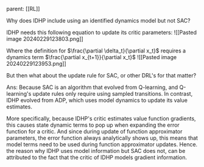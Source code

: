 parent: [[RL]]

Why does IDHP include using an identified dynamics model but not SAC?

IDHP needs this following equation to update its critic parameters:
![[Pasted image 20240229123803.png]]

Where the definition for $\frac{\partial \delta_t}{\partial x_t}$ requires a dynamics term $\frac{\partial x_{t+1}}{\partial x_t}$
![[Pasted image 20240229123953.png]]

But then what about the update rule for SAC, or other DRL's for that matter?

Ans: Because SAC is an algorithm that evolved from Q-learning, and Q-learning's update rules only require using sampled transitions. In contrast, IDHP evolved from ADP, which uses model dynamics to update its value estimates.

More specifically, because IDHP's critic estimates value function gradients, this causes state dynamic terms to pop up when expanding the error function for a critic. And since during update of function approximator parameters, the error function always analytically shows up, this means that model terms need to be used during function approximator updates. Hence. the reason why IDHP uses model information but SAC does not, can be attributed to the fact that the critic of IDHP models gradient information.
